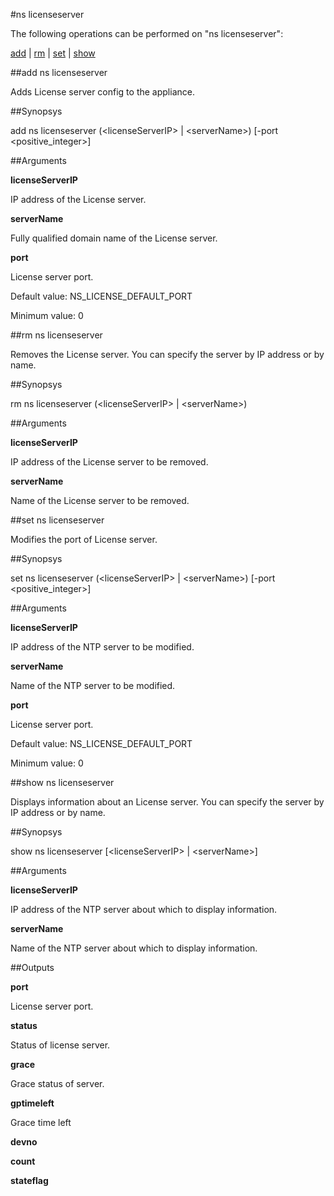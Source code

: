 #ns licenseserver

The following operations can be performed on "ns licenseserver":


[add](#add-ns-licenseserver) | [rm](#rm-ns-licenseserver) | [set](#set-ns-licenseserver) | [show](#show-ns-licenseserver)

##add ns licenseserver

Adds License server config to the appliance.


##Synopsys

add ns licenseserver (&lt;licenseServerIP> | &lt;serverName>) [-port &lt;positive_integer>]


##Arguments

<b>licenseServerIP</b>
IP address of the License server.

<b>serverName</b>
Fully qualified domain name of the License server.

<b>port</b>
License server port.
Default value: NS_LICENSE_DEFAULT_PORT
Minimum value: 0



##rm ns licenseserver

Removes the License server. You can specify the server by IP address or by name.


##Synopsys

rm ns licenseserver (&lt;licenseServerIP> | &lt;serverName>)


##Arguments

<b>licenseServerIP</b>
IP address of the License server to be removed.

<b>serverName</b>
Name of the License server to be removed.



##set ns licenseserver

Modifies the port of License server.


##Synopsys

set ns licenseserver (&lt;licenseServerIP> | &lt;serverName>) [-port &lt;positive_integer>]


##Arguments

<b>licenseServerIP</b>
IP address of the NTP server to be modified.

<b>serverName</b>
Name of the NTP server to be modified.

<b>port</b>
License server port.
Default value: NS_LICENSE_DEFAULT_PORT
Minimum value: 0



##show ns licenseserver

Displays information about an License server. You can specify the server by IP address or by name.


##Synopsys

show ns licenseserver [&lt;licenseServerIP> | &lt;serverName>]


##Arguments

<b>licenseServerIP</b>
IP address of the NTP server about which to display information.

<b>serverName</b>
Name of the NTP server about which to display information.



##Outputs

<b>port</b>
License server port.

<b>status</b>
Status of license server.

<b>grace</b>
Grace status of server.

<b>gptimeleft</b>
Grace time left

<b>devno</b>

<b>count</b>

<b>stateflag</b>



